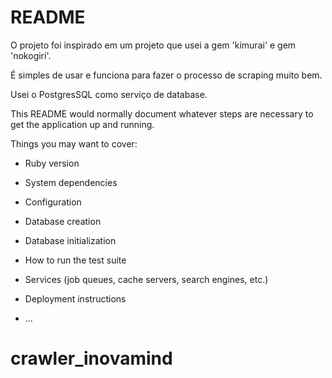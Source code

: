 # README

O projeto foi inspirado em um projeto que usei  a gem 'kimurai' e gem 'nokogiri'.

É simples de usar e funciona para fazer o processo de scraping muito bem.

Usei o PostgresSQL como serviço de database.


This README would normally document whatever steps are necessary to get the
application up and running.

Things you may want to cover:

* Ruby version

* System dependencies

* Configuration

* Database creation

* Database initialization

* How to run the test suite

* Services (job queues, cache servers, search engines, etc.)

* Deployment instructions

* ...
# crawler_inovamind

